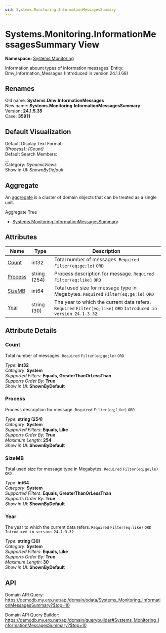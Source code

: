 ```yaml
---
uid: Systems.Monitoring.InformationMessagesSummary
---
```

# Systems.Monitoring.InformationMessagesSummary View

**Namespace:** [Systems.Monitoring](Systems.Monitoring.md)  

Information abount types of information messages. Entity: Dmv_Information_Messages (Introduced in version 24.1.1.68)

## Renames

Old name: **Systems.Dmv.InformationMessages**  
New name: **Systems.Monitoring.InformationMessagesSummary**  
Version: **24.1.5.35**  
Case: **35911**  



## Default Visualization
Default Display Text Format:  
_{Process}: {Count}_  
Default Search Members:  
__  
Category:  _DynamicViews_  
Show in UI:  _ShownByDefault_  

## Aggregate
An [aggregate](https://docs.erp.net/tech/advanced/concepts/aggregates.html) is a cluster of domain objects that can be treated as a single unit.  

Aggregate Tree  
* [Systems.Monitoring.InformationMessagesSummary](Systems.Monitoring.InformationMessagesSummary.md)  

## Attributes

| Name | Type | Description |
| ---- | ---- | --- |
| [Count](Systems.Monitoring.InformationMessagesSummary.md#count) | int32 | Total number of messages. `Required` `Filter(eq;ge;le)` `ORD` 
| [Process](Systems.Monitoring.InformationMessagesSummary.md#process) | string (254) | Process description for message. `Required` `Filter(eq;like)` `ORD` 
| [SizeMB](Systems.Monitoring.InformationMessagesSummary.md#sizemb) | int64 | Total used size for message type in Megabytes. `Required` `Filter(eq;ge;le)` `ORD` 
| [Year](Systems.Monitoring.InformationMessagesSummary.md#year) | string (30) | The year to which the current data refers. `Required` `Filter(eq;like)` `ORD` `Introduced in version 24.1.3.32` 


## Attribute Details

### Count

Total number of messages. `Required` `Filter(eq;ge;le)` `ORD`

_Type_: **int32**  
_Category_: **System**  
_Supported Filters_: **Equals, GreaterThanOrLessThan**  
_Supports Order By_: **True**  
_Show in UI_: **ShownByDefault**  

### Process

Process description for message. `Required` `Filter(eq;like)` `ORD`

_Type_: **string (254)**  
_Category_: **System**  
_Supported Filters_: **Equals, Like**  
_Supports Order By_: **True**  
_Maximum Length_: **254**  
_Show in UI_: **ShownByDefault**  

### SizeMB

Total used size for message type in Megabytes. `Required` `Filter(eq;ge;le)` `ORD`

_Type_: **int64**  
_Category_: **System**  
_Supported Filters_: **Equals, GreaterThanOrLessThan**  
_Supports Order By_: **True**  
_Show in UI_: **ShownByDefault**  

### Year

The year to which the current data refers. `Required` `Filter(eq;like)` `ORD` `Introduced in version 24.1.3.32`

_Type_: **string (30)**  
_Category_: **System**  
_Supported Filters_: **Equals, Like**  
_Supports Order By_: **True**  
_Maximum Length_: **30**  
_Show in UI_: **ShownByDefault**  


## API

Domain API Query:
<https://demodb.my.erp.net/api/domain/odata/Systems_Monitoring_InformationMessagesSummary?$top=10>

Domain API Query Builder:
<https://demodb.my.erp.net/api/domain/querybuilder#Systems_Monitoring_InformationMessagesSummary?$top=10>


